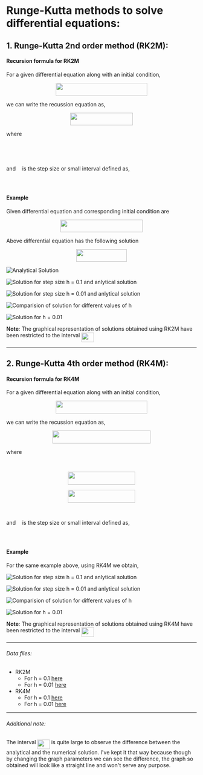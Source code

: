 # Runge-Kutta methods to solve differential equations:

## 1. Runge-Kutta 2nd order method (RK2M):
#### Recursion formula for RK2M

For a given differential equation along with an initial condition,
<p align="center"><img src="/DEQ/RKM/tex/054908681de2467556fc61948104977c.svg?invert_in_darkmode&sanitize=true" align=middle width=241.50246284999997pt height=33.81208709999999pt/></p>

we can write the recussion equation as,
<p align="center"><img src="/DEQ/RKM/tex/ce4da55fc720cbad77b18da95c1dffa0.svg?invert_in_darkmode&sanitize=true" align=middle width=166.9188708pt height=33.81208709999999pt/></p>
where 
<p align="center"><img src="/DEQ/RKM/tex/0afe3f5efbf90cb9a77d2b669fbc5f55.svg?invert_in_darkmode&sanitize=true" align=middle width=97.68075735pt height=16.438356pt/></p> 
<p align="center"><img src="/DEQ/RKM/tex/05cf2f150ee29d1b49b11fddd1410ce2.svg?invert_in_darkmode&sanitize=true" align=middle width=215.11411019999997pt height=16.438356pt/></p>
and <img src="/DEQ/RKM/tex/2ad9d098b937e46f9f58968551adac57.svg?invert_in_darkmode&sanitize=true" align=middle width=9.47111549999999pt height=22.831056599999986pt/> is the step size or small interval defined as,
<p align="center"><img src="/DEQ/RKM/tex/3b5d068f9cbd98226faf7e1c9a02318e.svg?invert_in_darkmode&sanitize=true" align=middle width=217.1358354pt height=17.74618065pt/></p>

#### Example
Given differential equation and corresponding initial condition are 
<p align="center"><img src="/DEQ/RKM/tex/81c3242907286b19801e96f9c0484ff0.svg?invert_in_darkmode&sanitize=true" align=middle width=217.65536924999998pt height=33.81208709999999pt/></p>

Above differential equation has the following solution
<p align="center"><img src="/DEQ/RKM/tex/3cc3f3e52689e0786a120f012a7264b1.svg?invert_in_darkmode&sanitize=true" align=middle width=133.27930439999997pt height=32.990165999999995pt/></p>

![Analytical Solution](analytical.png)

![Solution for step size h = 0.1 and anlytical solution](rkm21.png)

![Solution for step size h = 0.01 and anlytical solution](rkm22.png)

![Comparision of solution for different values of h](rkm2_comparision.png)

![Solution for h = 0.01](rkm2.png)


**Note**: The graphical representation of solutions obtained using RK2M have been restricted to the interval <img src="/DEQ/RKM/tex/acf5ce819219b95070be2dbeb8a671e9.svg?invert_in_darkmode&sanitize=true" align=middle width=32.87674994999999pt height=24.65753399999998pt/>

---

## 2. Runge-Kutta 4th order method (RK4M):
#### Recursion formula for RK4M

For a given differential equation along with an initial condition,
<p align="center"><img src="/DEQ/RKM/tex/59fe0e93f16ee5561686b0b60bd218ee.svg?invert_in_darkmode&sanitize=true" align=middle width=241.50246284999997pt height=33.81208709999999pt/></p>

we can write the recussion equation as,
<p align="center"><img src="/DEQ/RKM/tex/7dd6cfb61f6b7782273dac807ecb77e5.svg?invert_in_darkmode&sanitize=true" align=middle width=260.24064825pt height=33.81208709999999pt/></p>

where 
<p align="center"><img src="/DEQ/RKM/tex/bcbc63e759f8bd6e493188c1233c0f24.svg?invert_in_darkmode&sanitize=true" align=middle width=97.68075735pt height=16.438356pt/></p>
<p align="center"><img src="/DEQ/RKM/tex/b5035f05dbcaf347f41ad144fdf5abf7.svg?invert_in_darkmode&sanitize=true" align=middle width=178.2049269pt height=33.81208709999999pt/></p>
<p align="center"><img src="/DEQ/RKM/tex/0af32fd340829a352e67320e5ced20cf.svg?invert_in_darkmode&sanitize=true" align=middle width=178.2049269pt height=33.81208709999999pt/></p>
<p align="center"><img src="/DEQ/RKM/tex/96ab6f263b32059420f30c5d9472e95e.svg?invert_in_darkmode&sanitize=true" align=middle width=174.25975379999997pt height=16.438356pt/></p>

and <img src="/DEQ/RKM/tex/2ad9d098b937e46f9f58968551adac57.svg?invert_in_darkmode&sanitize=true" align=middle width=9.47111549999999pt height=22.831056599999986pt/> is the step size or small interval defined as,
<p align="center"><img src="/DEQ/RKM/tex/3b5d068f9cbd98226faf7e1c9a02318e.svg?invert_in_darkmode&sanitize=true" align=middle width=217.1358354pt height=17.74618065pt/></p>

#### Example 
For the same example above, using RK4M we obtain,

![Solution for step size h = 0.1 and anlytical solution](rkm41.png)

![Solution for step size h = 0.01 and anlytical solution](rkm42.png)

![Comparision of solution for different values of h](rkm4_comparision.png)

![Solution for h = 0.01](rkm4.png)

**Note**: The graphical representation of solutions obtained using RK4M have been restricted to the interval <img src="/DEQ/RKM/tex/acf5ce819219b95070be2dbeb8a671e9.svg?invert_in_darkmode&sanitize=true" align=middle width=32.87674994999999pt height=24.65753399999998pt/>

---

###### Data files:
- RK2M
    - For h = 0.1 [here](rkm21.txt)
    - For h = 0.01 [here](rkm22.txt)
- RK4M
    - For h = 0.1 [here](rkm41.txt)
    - For h = 0.01 [here](rkm42.txt)

---

###### Additional note:
The interval <img src="/DEQ/RKM/tex/acf5ce819219b95070be2dbeb8a671e9.svg?invert_in_darkmode&sanitize=true" align=middle width=32.87674994999999pt height=24.65753399999998pt/> is quite large to observe the difference between the analytical and the numerical solution. I've kept it that way because though by changing the graph parameters we can see the difference, the graph so obtained will look like a straight line and won't serve any purpose.